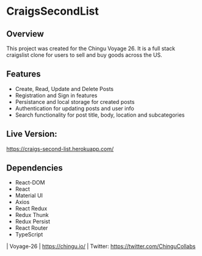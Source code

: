 # CraigsSecondList

## Overview

This project was created for the Chingu Voyage 26. It is a full stack craigslist clone for users to sell and buy goods across the US.

## Features

- Create, Read, Update and Delete Posts
- Registration and Sign in features
- Persistance and local storage for created posts
- Authentication for updating posts and user info
- Search functionality for post title, body, location and subcategories

## Live Version:

https://craigs-second-list.herokuapp.com/

## Dependencies

- React-DOM
- React
- Material UI
- Axios
- React Redux
- Redux Thunk
- Redux Persist
- React Router
- TypeScript

| Voyage-26 | https://chingu.io/ | Twitter: https://twitter.com/ChinguCollabs
